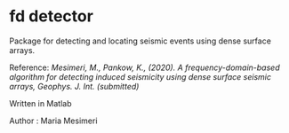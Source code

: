 # fd detector

Package for detecting and locating seismic events using dense surface arrays.

Reference: *Mesimeri, M., Pankow, K., (2020). A frequency-domain-based algorithm for detecting induced seismicity using dense surface seismic arrays, Geophys. J. Int. (submitted)*


Written in Matlab

Author : Maria Mesimeri
